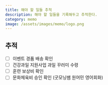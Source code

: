 ```yaml
---
title: 해야 할 일들 추적
description: 해야 할 일들을 기록해두고 추적한다. 
category: memo
image: /assets/images/memo/logo.png
---
```


추적
---

- [ ] 이벤트 경품 배송 확인
- [ ] 건강과일 지원사업 과일 꾸러미 수령
- [ ] 훈련 보상비 확인
- [ ] 문화체육비 승인 확인 (굿모닝쌤 원어민 영어회화)
